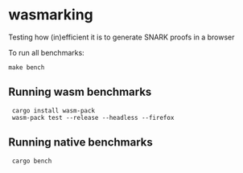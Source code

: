 # wasmarking

Testing how (in)efficient it is to generate SNARK proofs in a browser

To run all benchmarks:
```shell
make bench
```

## Running wasm benchmarks

```shell
 cargo install wasm-pack
 wasm-pack test --release --headless --firefox
```

## Running native benchmarks

```shell
 cargo bench
```
